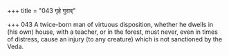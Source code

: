 +++
title = "043 गृहे गुराव्"

+++
043	A twice-born man of virtuous disposition, whether he dwells in (his own) house, with a teacher, or in the forest, must never, even in times of distress, cause an injury (to any creature) which is not sanctioned by the Veda.
